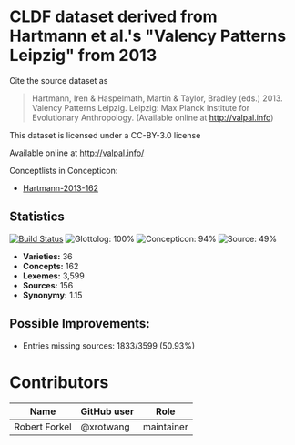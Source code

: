 # CLDF dataset derived from Hartmann et al.'s "Valency Patterns Leipzig" from 2013

Cite the source dataset as

> Hartmann, Iren & Haspelmath, Martin & Taylor, Bradley (eds.) 2013. Valency Patterns Leipzig. Leipzig: Max Planck Institute for Evolutionary Anthropology. (Available online at http://valpal.info)

This dataset is licensed under a CC-BY-3.0 license

Available online at http://valpal.info/


Conceptlists in Concepticon:
- [Hartmann-2013-162](https://concepticon.clld.org/contributions/Hartmann-2013-162)
## Statistics


[![Build Status](https://travis-ci.org/lexibank/valpal.svg?branch=master)](https://travis-ci.org/lexibank/valpal)
![Glottolog: 100%](https://img.shields.io/badge/Glottolog-100%25-brightgreen.svg "Glottolog: 100%")
![Concepticon: 94%](https://img.shields.io/badge/Concepticon-94%25-green.svg "Concepticon: 94%")
![Source: 49%](https://img.shields.io/badge/Source-49%25-red.svg "Source: 49%")

- **Varieties:** 36
- **Concepts:** 162
- **Lexemes:** 3,599
- **Sources:** 156
- **Synonymy:** 1.15

## Possible Improvements:



- Entries missing sources: 1833/3599 (50.93%)

# Contributors

Name | GitHub user | Role
--- | --- | ---
Robert Forkel | @xrotwang | maintainer


